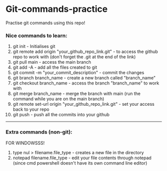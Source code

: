 # Git-commands-practice
Practise git commands using this repo!

### Nice commands to learn:
1. git init - Initialises git
2. git remote add origin "your_github_repo_link.git" - to access the github repo to work with (don't forget the .git at the end of the link)
3. git pull main - access the main branch
4. git add -A  - add all the files created to git
5. git commit -m "your_commit_description" - commit the changes
6. git branch branch_name - create a new branch called "branch_name"
7. git checkout branch_name - access the branch "branch_name" to work with
8. git merge branch_name - merge the branch with main (run the command while you are on the main branch)
9. git remote set-url origin "your_github_repo_link.git" - set your access back to your repo
10. git push - push all the commits into your github
---
### Extra commands (non-git):
FOR WINDOWSSS!
1. type nul > filename.file_type - creates a new file in the directory
2. notepad filename.file_type - edit your file contents through notepad (since cmd powershell doesn't have its own command line editor)
